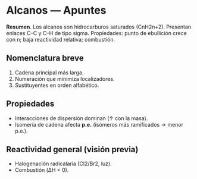 # Alcanos — Apuntes

**Resumen**. Los alcanos son hidrocarburos saturados (CnH2n+2). Presentan enlaces C–C y C–H
de tipo sigma. Propiedades: punto de ebullición crece con n; baja reactividad relativa; combustión.

## Nomenclatura breve
1. Cadena principal más larga.
2. Numeración que minimiza localizadores.
3. Sustituyentes en orden alfabético.

## Propiedades
- Interacciones de dispersión dominan (↑ con la masa).
- Isomería de cadena afecta **p.e.** (isómeros más ramificados → menor p.e.).

## Reactividad general (visión previa)
- Halogenación radicalaria (Cl2/Br2, luz).
- Combustión (ΔH < 0).